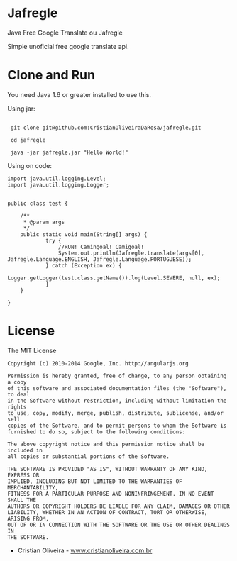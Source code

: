 Jafregle
=====================

Java Free Google Translate ou Jafregle

Simple unoficial free google translate api.

Clone and Run
====

You need Java 1.6 or greater installed to use this.

Using jar:
```
 
 git clone git@github.com:CristianOliveiraDaRosa/jafregle.git

 cd jafregle

 java -jar jafregle.jar "Hello World!"

```
Using on code:
```
import java.util.logging.Level;
import java.util.logging.Logger;


public class test {

	/**
	 * @param args
	 */
	public static void main(String[] args) {
            try {
                //RUN! Camingoal! Camigoal!
                System.out.println(Jafregle.translate(args[0], Jafregle.Language.ENGLISH, Jafregle.Language.PORTUGUESE));
            } catch (Exception ex) {
                Logger.getLogger(test.class.getName()).log(Level.SEVERE, null, ex);
            }
	}

}
```

License
====
  The MIT License

	Copyright (c) 2010-2014 Google, Inc. http://angularjs.org

	Permission is hereby granted, free of charge, to any person obtaining a copy
	of this software and associated documentation files (the "Software"), to deal
	in the Software without restriction, including without limitation the rights
	to use, copy, modify, merge, publish, distribute, sublicense, and/or sell
	copies of the Software, and to permit persons to whom the Software is
	furnished to do so, subject to the following conditions:

	The above copyright notice and this permission notice shall be included in
	all copies or substantial portions of the Software.

	THE SOFTWARE IS PROVIDED "AS IS", WITHOUT WARRANTY OF ANY KIND, EXPRESS OR
	IMPLIED, INCLUDING BUT NOT LIMITED TO THE WARRANTIES OF MERCHANTABILITY,
	FITNESS FOR A PARTICULAR PURPOSE AND NONINFRINGEMENT. IN NO EVENT SHALL THE
	AUTHORS OR COPYRIGHT HOLDERS BE LIABLE FOR ANY CLAIM, DAMAGES OR OTHER
	LIABILITY, WHETHER IN AN ACTION OF CONTRACT, TORT OR OTHERWISE, ARISING FROM,
	OUT OF OR IN CONNECTION WITH THE SOFTWARE OR THE USE OR OTHER DEALINGS IN
	THE SOFTWARE.
 
  * Cristian Oliveira - www.cristianoliveira.com.br


